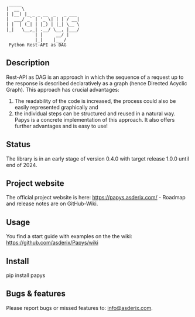 
     _____                      
    |  __ \                     
    | |__) |_ _ _ __  _   _ ___ 
    |  ___/ _` | '_ \| | | / __|
    | |  | (_| | |_) | |_| \__ \
    |_|   \__,_| .__/ \__, |___/
               | |     __/ |    
               |_|    |___/     
     Python Rest-API as DAG

## Description
Rest-API as DAG is an approach in which the sequence of a request up to the response is described declaratively as a graph (hence Directed Acyclic Graph). This approach has crucial advantages:
1. The readability of the code is increased, the process could also be easily represented graphically and
2. the individual steps can be structured and reused in a natural way.
Papys is a concrete implementation of this approach. It also offers further advantages and is easy to use!

## Status
The library is in an early stage of version 0.4.0 with target release 1.0.0 until end of 2024.

## Project website
The official project website is here: https://papys.asderix.com/ - Roadmap and release notes are on GitHub-Wiki.

## Usage
You find a start guide with examples on the the wiki: https://github.com/asderix/Papys/wiki

## Install
pip install papys

## Bugs & features
Please report bugs or missed features to: info@asderix.com.